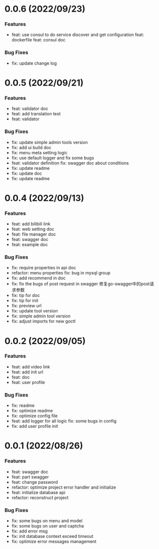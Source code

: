 # 0.0.6 (2022/09/23)

### Features

- feat: use consul to do service discover and get configuration feat: dockerfile feat: consul doc

### Bug Fixes

- fix: update change log

# 0.0.5 (2022/09/21)

### Features

- feat: validator doc
- feat: add translation test
- feat: validator

### Bug Fixes

- fix: update simple admin tools version
- fix: add ui build doc
- fix: menu meta setting logic
- fix: use default logger and fix some bugs
- feat: validator definition fix: swagger doc about conditions
- fix: update readme
- fix: update doc
- fix: update readme

# 0.0.4 (2022/09/13)

### Features

- feat: add bilibili link
- feat: web setting doc
- feat: file manager doc
- feat: swagger doc
- feat: example doc

### Bug Fixes

- fix: require properties in api doc
- refactor: menu properties fix: bug in mysql group
- fix: add recommend in doc
- fix: fix the bugs of post request in swagger 修复go-swagger中的post请求参数
- fix: tip for doc
- fix: tip for init
- fix: preview url
- fix: update tool version
- fix: simple admin tool version
- fix: adjust imports for new goctl

# 0.0.2 (2022/09/05)

### Features

- feat: add video link
- feat: add init url
- feat: doc
- feat: user profile

### Bug Fixes

- fix: readme
- fix: optimize readme
- fix: optimize config file
- feat: add logger for all logic fix: some bugs in config
- fix: add user profile init

# 0.0.1 (2022/08/26)

### Features

- feat: swagger doc
- feat: part swagger
- feat: change password
- refactor: optimize project error handler and initialize
- feat: initialize database api
- refactor: reconstruct project

### Bug Fixes

- fix: some bugs on menu and model
- fix: some bugs on user and captcha
- fix: add error msg
- fix: init database context exceed timeout
- fix: optimize error messages management
